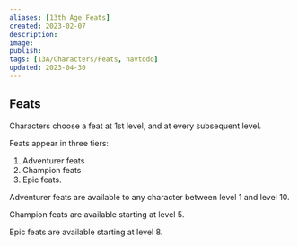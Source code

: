```yaml
---
aliases: [13th Age Feats]
created: 2023-02-07
description: 
image: 
publish: 
tags: [13A/Characters/Feats, navtodo]
updated: 2023-04-30
---
```


## Feats

Characters choose a feat at 1st level, and at every subsequent level.

Feats appear in three tiers:

1. Adventurer feats
2. Champion feats
3. Epic feats.

Adventurer feats are available to any character between level 1 and level 10.

Champion feats are available starting at level 5.

Epic feats are available starting at level 8.

